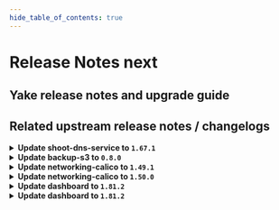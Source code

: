 ```yaml
---
hide_table_of_contents: true
---
```


# Release Notes next

## Yake release notes and upgrade guide

## Related upstream release notes / changelogs


<details>
<summary><b>Update shoot-dns-service to <code>1.67.1</code></b></summary>

# [gardener/gardener-extension-shoot-dns-service]

## 🐛 Bug Fixes

- `[OPERATOR]` Update CRD for `DNSEntry` (missing field `.status.dnsName`) (cherry-picking of #517) by @MartinWeindel [#520]


</details>

<details>
<summary><b>Update backup-s3 to <code>0.8.0</code></b></summary>

## General Changes

* improve resource naming of chart by using fullname rather than the static gardener-extension-backup-s3 (#18) @nschad
* Harden deployment to comply with pod security standard "restricted" (#19) @MichaelEischer


</details>

<details>
<summary><b>Update networking-calico to <code>1.49.1</code></b></summary>

# [gardener/gardener-extension-networking-calico]

## ⚠️ Breaking Changes

- `[OPERATOR]` `networking-calico` no longer supports Shoots with Кubernetes version <= 1.28. by @RadaBDimitrova [#684]
## 🏃 Others

- `[OPERATOR]` Admission controller and reconciliation now check the content of the networking provider configuration for validity and report problems. by @DockToFuture [#669]
- `[OPERATOR]` Enable the `usePodCidr` option for `ipam.cidr` during input validation. by @DockToFuture [#690]
- `[OPERATOR]` export testresults as inlined ocm-resource by @heldkat [#686]
- `[OPERATOR]` Fixes a bug in Prometheus ScrapeConfigs that prevented Calico metrics from being collected. by @rickardsjp [#692]


</details>

<details>
<summary><b>Update networking-calico to <code>1.50.0</code></b></summary>

# [gardener/gardener-extension-networking-calico]

## ⚠️ Breaking Changes

- `[OPERATOR]` `networking-calico` no longer supports Shoots with Кubernetes version <= 1.28. by @RadaBDimitrova [#684]
## 🏃 Others

- `[OPERATOR]` Fixes a bug in Prometheus ScrapeConfigs that prevented Calico metrics from being collected. by @rickardsjp [#692]
- `[OPERATOR]` Admission controller and reconciliation now check the content of the networking provider configuration for validity and report problems. by @DockToFuture [#669]
- `[OPERATOR]` Enable the `usePodCidr` option for `ipam.cidr` during input validation. by @DockToFuture [#690]
- `[OPERATOR]` export testresults as inlined ocm-resource by @heldkat [#686]


</details>

<details>
<summary><b>Update dashboard to <code>1.81.2</code></b></summary>

# [gardener/dashboard]

## 🐛 Bug Fixes

- `[USER]` Fixes the sync back of changes from the ui to the shoot editor in the worker dialog by @gardener-github-actions[bot] [#2545]
- `[USER]` Improves usability of the select dialog in the worker group for "Additional OCI Runtimes" by @gardener-github-actions[bot] [#2554]


</details>

<details>
<summary><b>Update dashboard to <code>1.81.2</code></b></summary>

# [gardener/dashboard]

## 🐛 Bug Fixes

- `[USER]` Fixes the sync back of changes from the ui to the shoot editor in the worker dialog by @gardener-github-actions[bot] [#2545]
- `[USER]` Improves usability of the select dialog in the worker group for "Additional OCI Runtimes" by @gardener-github-actions[bot] [#2554]


</details>
